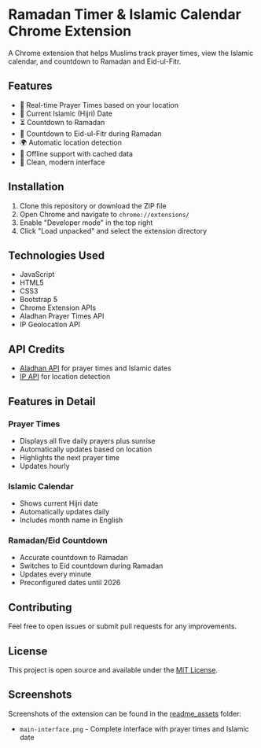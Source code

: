 # Ramadan Timer & Islamic Calendar Chrome Extension

A Chrome extension that helps Muslims track prayer times, view the Islamic calendar, and countdown to Ramadan and Eid-ul-Fitr.

## Features

- 🕌 Real-time Prayer Times based on your location
- 📅 Current Islamic (Hijri) Date
- ⏳ Countdown to Ramadan
- 🌙 Countdown to Eid-ul-Fitr during Ramadan
- 🌍 Automatic location detection
- 💾 Offline support with cached data
- 🎨 Clean, modern interface

## Installation

1. Clone this repository or download the ZIP file
2. Open Chrome and navigate to `chrome://extensions/`
3. Enable "Developer mode" in the top right
4. Click "Load unpacked" and select the extension directory

## Technologies Used

- JavaScript
- HTML5
- CSS3
- Bootstrap 5
- Chrome Extension APIs
- Aladhan Prayer Times API
- IP Geolocation API

## API Credits

- [Aladhan API](https://aladhan.com/prayer-times-api) for prayer times and Islamic dates
- [IP API](https://ipapi.co/) for location detection

## Features in Detail

### Prayer Times
- Displays all five daily prayers plus sunrise
- Automatically updates based on location
- Highlights the next prayer time
- Updates hourly

### Islamic Calendar
- Shows current Hijri date
- Automatically updates daily
- Includes month name in English

### Ramadan/Eid Countdown
- Accurate countdown to Ramadan
- Switches to Eid countdown during Ramadan
- Updates every minute
- Preconfigured dates until 2026

## Contributing

Feel free to open issues or submit pull requests for any improvements.

## License

This project is open source and available under the [MIT License](LICENSE).

## Screenshots

Screenshots of the extension can be found in the [readme_assets](./readme_assets) folder:
- `main-interface.png` - Complete interface with prayer times and Islamic date